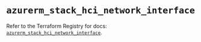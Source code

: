 # `azurerm_stack_hci_network_interface`

Refer to the Terraform Registry for docs: [`azurerm_stack_hci_network_interface`](https://registry.terraform.io/providers/hashicorp/azurerm/4.44.0/docs/resources/stack_hci_network_interface).
